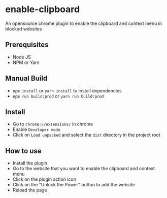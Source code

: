 # enable-clipboard

An opensource chrome plugin to enable the clipboard and context menu in blocked
websites

## Prerequisites
* Node JS
* NPM or Yarn

## Manual Build
* `npm install` or `yarn install` to install dependencies
* `npm run build:prod` or `yarn run build:prod`

## Install
* Go to `chrome://extensions/` in chrome
* Enable `Developer mode`
* Click on `Load unpacked` and select the `dist` directory in the project root

## How to use
* Install the plugin
* Go to the website that you want to enable the clipboard and context menu
* Click on the plugin action icon
* Click on the  "Unlock the Power" button to add the website
* Reload the page
